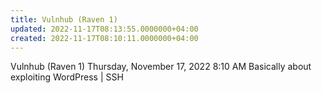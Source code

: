 ```yaml
---
title: Vulnhub (Raven 1)
updated: 2022-11-17T08:13:55.0000000+04:00
created: 2022-11-17T08:10:11.0000000+04:00
---
```


Vulnhub (Raven 1)
Thursday, November 17, 2022
8:10 AM
Basically about exploiting WordPress \| SSH
